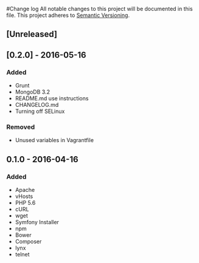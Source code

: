 #Change log
All notable changes to this project will be documented in this file.
This project adheres to [Semantic Versioning](http://semver.org/).

## [Unreleased]

## [0.2.0] - 2016-05-16
### Added
* Grunt
* MongoDB 3.2
* README.md use instructions
* CHANGELOG.md
* Turning off SELinux

### Removed
* Unused variables in Vagrantfile

## 0.1.0 - 2016-04-16
### Added
* Apache
* vHosts
* PHP 5.6
* cURL
* wget
* Symfony Installer
* npm
* Bower
* Composer
* lynx
* telnet



